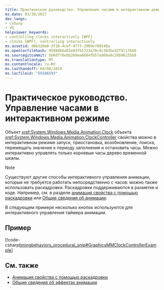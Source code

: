 ```yaml
---
title: Практическое руководство. Управление часами в интерактивном режиме
ms.date: 03/30/2017
dev_langs:
- csharp
- vb
helpviewer_keywords:
- controlling clocks interactively [WPF]
- clocks [WPF], controlling interactively
ms.assetid: d0b520e0-2f18-4cef-977f-2909e709548a
ms.openlocfilehash: 05989b6a03e03fb5723a70c9c36d5e32f9117049
ms.sourcegitcommit: 5b6d778ebb269ee6684fb57ad69a8c28b06235b9
ms.translationtype: MT
ms.contentlocale: ru-RU
ms.lasthandoff: 04/08/2019
ms.locfileid: "59186593"
---
```

# <a name="how-to-interactively-control-a-clock"></a>Практическое руководство. Управление часами в интерактивном режиме
Объект <xref:System.Windows.Media.Animation.Clock> объекта <xref:System.Windows.Media.Animation.ClockController> свойства можно в интерактивном режиме запуск, приостановка, возобновление, поиска, перемещать значение к периоду заполнения и остановить часы. Можно интерактивно управлять только корневые часы дерево временной шкалы.  
  
> [!NOTE]
>  Существуют другие способы интерактивного управления анимации, которые не требуется работать непосредственно с часов: можно также использовать раскадровки. Раскадровки поддерживаются в разметке и коде. Например, см. в разделе [анимация свойства с помощью раскадровки](how-to-animate-a-property-by-using-a-storyboard.md) или [Общие сведения об анимации](animation-overview.md).  
  
 В следующем примере несколько кнопок используются для интерактивного управления таймера анимации.  
  
## <a name="example"></a>Пример  
 [!code-csharp[timingbehaviors_procedural_snip#GraphicsMMClockControllerExample](~/samples/snippets/csharp/VS_Snippets_Wpf/timingbehaviors_procedural_snip/CSharp/ClockControllerExample.cs#graphicsmmclockcontrollerexample)]
   
  
## <a name="see-also"></a>См. также

- [Анимация свойства с помощью раскадровки](how-to-animate-a-property-by-using-a-storyboard.md)
- [Общие сведения об эффектах анимации](animation-overview.md)
